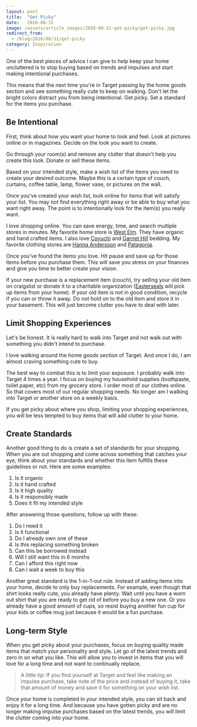 ```yaml
---
layout: post
title:  "Get Picky"
date:   2016-08-31
image: /assets/article_images/2016-08-31-get-picky/get-picky.jpg
redirect_from:
  - /blog/2016/08/31/get-picky
category: Inspiration
---
```


One of the best pieces of advice I can give to help keep your home uncluttered is to stop buying based on trends and impulses and start making intentional purchases.

This means that the next time you're in Target passing by the home goods section and see something really cute to keep on walking. Don't let the bright colors distract you from being intentional. Get picky. Set a standard for the items you purchase.

## Be Intentional #

First, think about how  you want your home to look and feel. Look at pictures online or in magazines. Decide on the look you want to create.

Go through your room(s) and remove any clutter that doesn't help you create this look. Donate or sell these items.

Based on your intended style, make a wish list of the items you need to create your desired outcome. Maybe this is a certain type of couch, curtains, coffee table, lamp, flower vase, or pictures on the wall.

Once you've created your wish list, look online for items that will satisfy your list. You may not find everything right away or be able to buy what you want right away. The point is to intentionally look for the item(s) you really want.

I love shopping online. You can save energy, time, and search multiple stores in minutes. My favorite home store is [West Elm](http://www.westelm.com/). They have organic and hand crafted items. I also love [Coyuchi](https://www.coyuchi.com/) and [Garnet Hill](http://www.garnethill.com/) bedding. My favorite clothing stores are [Hanna Andersson](http://www.hannaandersson.com/) and [Patagonia](http://www.patagonia.com).

Once you've found the items you love. Hit pause and save up for those items before you purchase them. This will save you stress on your finances and give you time to better create your vision.

If your new purchase is a replacement item (couch), try selling your old item on craigslist or donate it to a charitable organization ([Easterseals](http://www.easterseals.com/) will pick up items from your home). If your old item is not in good condition, recycle if you can or throw it away. Do not hold on to the old item and store it in your basement. This will just become clutter you have to deal with later.

## Limit Shopping Experiences #

Let's be honest. It is really hard to walk into Target and not walk out with something you didn't intend to purchase.

I love walking around the home goods section of Target. And once I do, I am almost craving something cute to buy.

The best way to combat this is to limit your exposure. I probably walk into Target 4 times a year. I focus on buying my household supplies (toothpaste, toilet paper, etc) from my grocery store. I order most of our clothes online. So that covers most of our regular shopping needs. No longer am I walking into Target or another store on a weekly basis.

If you get picky about where you shop, limiting your shopping experiences, you will be less tempted to buy items that will add clutter to your home.

## Create Standards #

Another good thing to do is create a set of standards for your shopping. When you are out shopping and come across something that catches your eye, think about your standards and whether this item fulfills these guidelines or not. Here are some examples:

1. Is it organic
2. Is it hand crafted
3. Is it high quality
4. Is it responsibly made
5. Does it fit my intended style

After answering those questions, follow up with these:

1. Do I need it
2. Is it functional
3. Do I already own one of these
4. Is this replacing something broken
5. Can this be borrowed instead
6. Will I still want this in 6 months
7. Can I afford this right now
8. Can I wait a week to buy this

Another great standard is the 1-in-1-out rule. Instead of adding items into your home, decide to  only buy replacements. For example, even though that shirt looks really cute, you already have plenty. Wait until you have a worn out shirt that you are ready to get rid of before you buy a new one. Or you already have a good amount of cups, so resist buying another fun cup for your kids or coffee mug just because it would be a fun purchase.

## Long-term Style #

When you get picky about your purchases, focus on buying quality made items that match your personality and style. Let go of the latest trends and zero in on what you like. This will allow you to invest in items that you will love for a long time and not want to continually replace.

> A little tip: If you find yourself at Target and feel like making an impulse purchase, take note of the price and instead of buying it, take that amount of money and save it for something on your wish list.

Once your home is completed in your intended style, you can sit back and enjoy it for a long time. And because you have gotten picky and are no longer making impulse purchases based on the latest trends, you will limit the clutter coming into your home.
